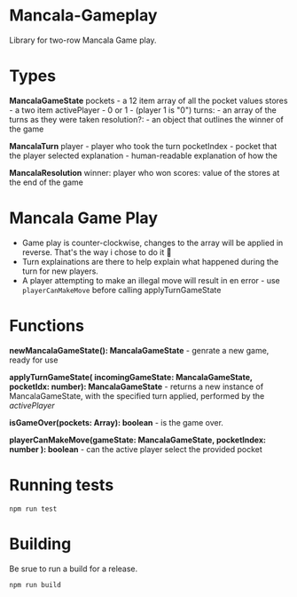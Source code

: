 # Mancala-Gameplay 
Library for two-row Mancala Game play.

# Types 

**MancalaGameState**
  pockets - a 12 item array of all the pocket values
  stores - a two item
  activePlayer - 0 or 1 - (player 1 is "0")
  turns: - an array of the turns as they were taken
  resolution?: - an object that outlines the winner of the game

**MancalaTurn**
  player - player who took the turn
  pocketIndex - pocket that the player selected
  explanation - human-readable explanation of how the 

**MancalaResolution**
  winner: player who won
  scores: value of the stores at the end of the game

# Mancala Game Play
* Game play is counter-clockwise, changes to the array will be applied in reverse. That's the way i chose to do it :shrug:
* Turn explainations are there to help explain what happened during the turn for new players. 
* A player attempting to make an illegal move will result in en error - use `playerCanMakeMove` before calling applyTurnGameState

# Functions 
__newMancalaGameState(): MancalaGameState__ - genrate a new game, ready for use

__applyTurnGameState( incomingGameState: MancalaGameState, pocketIdx: number): MancalaGameState__ - returns a new instance of MancalaGameState, with the specified turn applied, performed by the _activePlayer_ 

__isGameOver(pockets: Array<number>): boolean__ - is the game over.

__playerCanMakeMove(gameState: MancalaGameState, pocketIndex: number ): boolean__ - can the active player select the provided pocket

# Running tests 

```
npm run test
```

# Building
Be srue to run a build for a release.

```
npm run build
```

